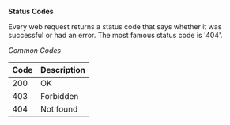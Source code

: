 ﻿**Status Codes**

Every web request returns a status code that says whether it was successful or had an error. The most famous status code is '404'.

*Common Codes* 	

|Code|Description|
|---|---|
|200| OK|
|403| Forbidden|
|404| Not found|
